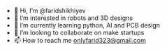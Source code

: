- 👋 Hi, I’m @faridshikhiyev
- 👀 I’m interested in robots and 3D designs
- 🌱 I’m currently learning python, AI and PCB design
- 💞️ I’m looking to collaborate on make startups
- 📫 How to reach me onlyfarid323@gmail.com  


